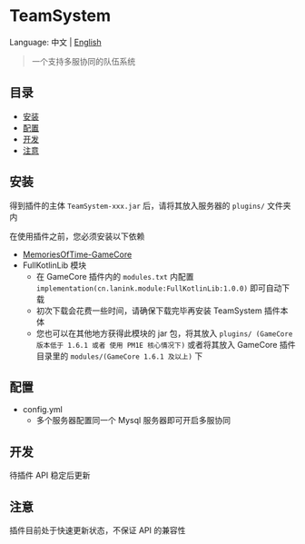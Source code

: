 # TeamSystem

Language: 中文 | [English](README_en.md)

> 一个支持多服协同的队伍系统

## 目录


- [安装](#安装)
- [配置](#配置)
- [开发](#开发)
- [注意](#注意)

## 安装

得到插件的主体 `TeamSystem-xxx.jar` 后，请将其放入服务器的 `plugins/` 文件夹内

在使用插件之前，您必须安装以下依赖

- [MemoriesOfTime-GameCore](https://github.com/MemoriesOfTime/MemoriesOfTime-GameCore)
- FullKotlinLib 模块
  - 在 GameCore 插件内的 `modules.txt` 内配置  `implementation(cn.lanink.module:FullKotlinLib:1.0.0)` 即可自动下载
  - 初次下载会花费一些时间，请确保下载完毕再安装 TeamSystem 插件本体
  - 您也可以在其他地方获得此模块的 jar 包，将其放入 `plugins/ (GameCore 版本低于 1.6.1 或者 使用 PM1E 核心情况下)` 或者将其放入 GameCore 插件目录里的 `modules/(GameCore 1.6.1 及以上)` 下  

## 配置

- config.yml
  - 多个服务器配置同一个 Mysql 服务器即可开启多服协同

## 开发

待插件 API 稳定后更新

## 注意

插件目前处于快速更新状态，不保证 API 的兼容性